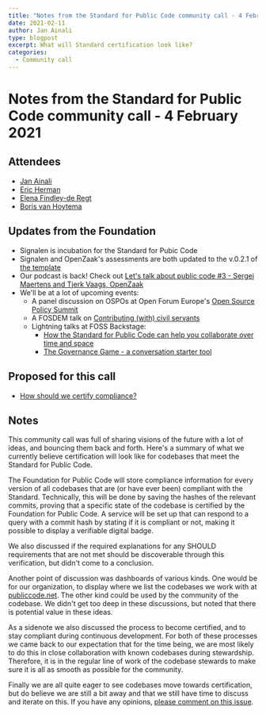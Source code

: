 ```yaml
---
title: "Notes from the Standard for Public Code community call - 4 February 2021"
date: 2021-02-11
author: Jan Ainali
type: blogpost
excerpt: What will Standard certification look like?
categories:
  - Community call
---
```


# Notes from the Standard for Public Code community call - 4 February 2021

## Attendees

* [Jan Ainali](https://publiccode.net/team/jan-ainali.html)
* [Eric Herman](https://publiccode.net/team/eric-herman.html)
* [Elena Findley-de Regt](https://publiccode.net/team/elena-findley-de-regt.html)
* [Boris van Hoytema](https://publiccode.net/team/boris-van-hoytema.html)

## Updates from the Foundation

* Signalen is incubation for the Standard for Pubic Code
* Signalen and OpenZaak's assessments are both updated to the v.0.2.1 of [the template](https://github.com/publiccodenet/standard/blob/develop/docs/review-template.html)
* Our podcast is back! Check out [Let's talk about public code #3 - Sergei Maertens and Tjerk Vaags, OpenZaak](https://podcast.publiccode.net/e/3-sergei-maertens-and-tjerk-vaags-openzaak/)
* We'll be at a lot of upcoming events:
    * A panel discussion on OSPOs at Open Forum Europe's [Open Source Policy Summit](https://web.archive.org/web/20210223012655/https://openforumeurope.org/event/policy-summit-2021/)
    * A FOSDEM talk on [Contributing (with) civil servants](https://fosdem.org/2021/schedule/event/community_devroom_contributing_with_civil_servants/)
    * Lightning talks at FOSS Backstage:
        * [How the Standard for Public Code can help you collaborate over time and space](https://www.youtube.com/watch?v=SKl3BX9kAbY&list=PLq-odUc2x7i-A0sOgr-5JJUs5wkgdiXuR&index=36)
        * [The Governance Game - a conversation starter tool](https://www.youtube.com/watch?v=-iAusIEx-_c&list=PLq-odUc2x7i-A0sOgr-5JJUs5wkgdiXuR&index=35)

## Proposed for this call

* [How should we certify compliance?](https://github.com/publiccodenet/standard/issues/434)

## Notes

This community call was full of sharing visions of the future with a lot of ideas, and bouncing them back and forth.
Here's a summary of what we currently believe certification will look like for codebases that meet the Standard for Public Code.

The Foundation for Public Code will store compliance information for every version of all codebases that are (or have ever been) compliant with the Standard.
Technically, this will be done by saving the hashes of the relevant commits, proving that a specific state of the codebase is certified by the Foundation for Public Code.
A service will be set up that can respond to a query with a commit hash by stating if it is compliant or not, making it possible to display a verifiable digital badge.

We also discussed if the required explanations for any SHOULD requirements that are not met should be discoverable through this verification, but didn't come to a conclusion.

Another point of discussion was dashboards of various kinds.
One would be for our organization, to display where we list the codebases we work with at [publiccode.net](https://publiccode.net/codebases/).
The other kind could be used by the community of the codebase.
We didn't get too deep in these discussions, but noted that there is potential value in these ideas.

As a sidenote we also discussed the process to become certified, and to stay compliant during continuous development.
For both of these processes we came back to our expectation that for the time being, we are most likely to do this in close collaboration with known codebases during stewardship.
Therefore, it is in the regular line of work of the codebase stewards to make sure it is all as smooth as possible for the community.

Finally we are all quite eager to see codebases move towards certification, but do believe we are still a bit away and that we still have time to discuss and iterate on this.
If you have any opinions, [please comment on this issue](https://github.com/publiccodenet/standard/issues/434).
